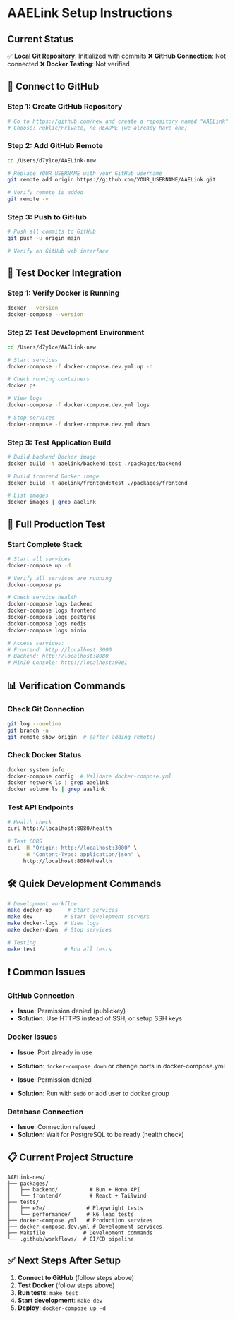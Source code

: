 # AAELink Setup Instructions

## Current Status

✅ **Local Git Repository**: Initialized with commits
❌ **GitHub Connection**: Not connected
❌ **Docker Testing**: Not verified

## 🔗 Connect to GitHub

### Step 1: Create GitHub Repository
```bash
# Go to https://github.com/new and create a repository named "AAELink"
# Choose: Public/Private, no README (we already have one)
```

### Step 2: Add GitHub Remote
```bash
cd /Users/d7y1ce/AAELink-new

# Replace YOUR_USERNAME with your GitHub username
git remote add origin https://github.com/YOUR_USERNAME/AAELink.git

# Verify remote is added
git remote -v
```

### Step 3: Push to GitHub
```bash
# Push all commits to GitHub
git push -u origin main

# Verify on GitHub web interface
```

## 🐳 Test Docker Integration

### Step 1: Verify Docker is Running
```bash
docker --version
docker-compose --version
```

### Step 2: Test Development Environment
```bash
cd /Users/d7y1ce/AAELink-new

# Start services
docker-compose -f docker-compose.dev.yml up -d

# Check running containers
docker ps

# View logs
docker-compose -f docker-compose.dev.yml logs

# Stop services
docker-compose -f docker-compose.dev.yml down
```

### Step 3: Test Application Build
```bash
# Build backend Docker image
docker build -t aaelink/backend:test ./packages/backend

# Build frontend Docker image
docker build -t aaelink/frontend:test ./packages/frontend

# List images
docker images | grep aaelink
```

## 🚀 Full Production Test

### Start Complete Stack
```bash
# Start all services
docker-compose up -d

# Verify all services are running
docker-compose ps

# Check service health
docker-compose logs backend
docker-compose logs frontend
docker-compose logs postgres
docker-compose logs redis
docker-compose logs minio

# Access services:
# Frontend: http://localhost:3000
# Backend: http://localhost:8080
# MinIO Console: http://localhost:9001
```

## 📊 Verification Commands

### Check Git Connection
```bash
git log --oneline
git branch -a
git remote show origin  # (after adding remote)
```

### Check Docker Status
```bash
docker system info
docker-compose config  # Validate docker-compose.yml
docker network ls | grep aaelink
docker volume ls | grep aaelink
```

### Test API Endpoints
```bash
# Health check
curl http://localhost:8080/health

# Test CORS
curl -H "Origin: http://localhost:3000" \
     -H "Content-Type: application/json" \
     http://localhost:8080/health
```

## 🛠️ Quick Development Commands

```bash
# Development workflow
make docker-up     # Start services
make dev          # Start development servers
make docker-logs  # View logs
make docker-down  # Stop services

# Testing
make test         # Run all tests
```

## ❗ Common Issues

### GitHub Connection
- **Issue**: Permission denied (publickey)
- **Solution**: Use HTTPS instead of SSH, or setup SSH keys

### Docker Issues
- **Issue**: Port already in use
- **Solution**: `docker-compose down` or change ports in docker-compose.yml

- **Issue**: Permission denied
- **Solution**: Run with `sudo` or add user to docker group

### Database Connection
- **Issue**: Connection refused
- **Solution**: Wait for PostgreSQL to be ready (health check)

## 📋 Current Project Structure

```
AAELink-new/
├── packages/
│   ├── backend/          # Bun + Hono API
│   └── frontend/         # React + Tailwind
├── tests/
│   ├── e2e/             # Playwright tests
│   └── performance/     # k6 load tests
├── docker-compose.yml   # Production services
├── docker-compose.dev.yml # Development services
├── Makefile            # Development commands
└── .github/workflows/  # CI/CD pipeline
```

## ✅ Next Steps After Setup

1. **Connect to GitHub** (follow steps above)
2. **Test Docker** (follow steps above)
3. **Run tests**: `make test`
4. **Start development**: `make dev`
5. **Deploy**: `docker-compose up -d`
